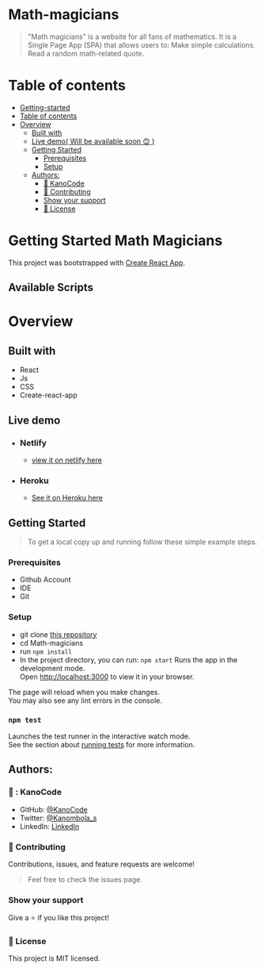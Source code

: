 # Math-magicians

> "Math magicians" is a website for all fans of mathematics. It is a Single Page App (SPA) that allows users to: Make simple calculations. Read a random math-related quote.

# Table of contents

- [Getting-started](#Getting-Started-Math-Magicians)
- [Table of contents](#table-of-contents)
- [Overview](#overview)
  - [Built with](#built-with)
  - [Live demo( Will be available soon :blush: )](#live-demo-if-available--)
  - [Getting Started](#getting-started)
    - [Prerequisites](#prerequisites)
    - [Setup](#setup)
  - [Authors:](#authors)
    - [:man: KanoCode](#-kanocode)
    - [:handshake: Contributing](#-contributing)
    - [Show your support](#show-your-support)
    - [:memo: License](#-license)

# Getting Started Math Magicians

This project was bootstrapped with [Create React App](https://github.com/facebook/create-react-app).

## Available Scripts

# Overview

## Built with

- React
- Js
- CSS
- Create-react-app

## Live demo

- ### Netlify

  - [view it on netlify here](https://629a1aebc6a4540686f9fa18--boisterous-chimera-2fdfd3.netlify.app/)

- ### Heroku
  - [See it on Heroku here](https://kano-z-math-magicians-app.herokuapp.com/)

## Getting Started

> To get a local copy up and running follow these simple example steps.

### Prerequisites

- Github Account
- IDE
- Git

### Setup

- git clone [this repository ](https://github.com/KanoCode/Math-magicians.git)
- cd Math-magicians
- run `npm install`
- In the project directory, you can run:
  `npm start`
  Runs the app in the development mode.\
  Open [http://localhost:3000](http://localhost:3000) to view it in your browser.

The page will reload when you make changes.\
You may also see any lint errors in the console.

### `npm test`

Launches the test runner in the interactive watch mode.\
See the section about [running tests](https://facebook.github.io/create-react-app/docs/running-tests) for more information.

## Authors:

### 👨 : KanoCode

- GitHub: [@KanoCode](https://github.com/KanoCode)
- Twitter: [@Kanombola_s](https://twitter.com/Kanombola_s)
- LinkedIn: [LinkedIn](https://www.linkedin.com/in/kanombola-kanombola-a38b061a4/)

### :handshake: Contributing

Contributions, issues, and feature requests are welcome!

> Feel free to check the issues page.

### Show your support

Give a :star:️ if you like this project!

### :memo: License

This project is MIT licensed.
